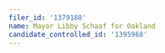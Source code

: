 ```yaml
---
filer_id: '1379188'
name: Mayor Libby Schaaf for Oakland
candidate_controlled_id: '1395968'
---
```

